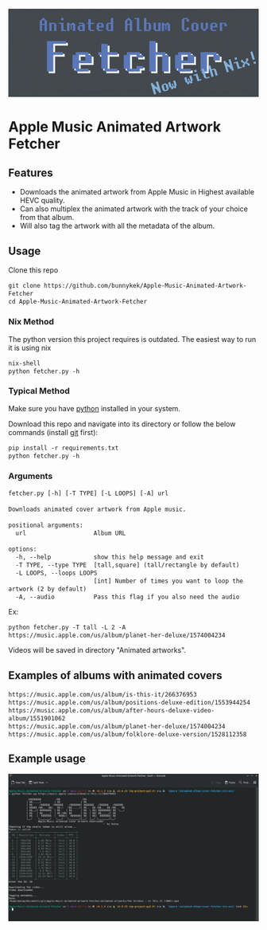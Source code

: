 ![logo](https://raw.githubusercontent.com/Furret-png/Apple-Music-Animated-Artwork-Fetcher/refs/heads/main/assets/logo.webp "logo")
# Apple Music Animated Artwork Fetcher
## Features

- Downloads the animated artwork from Apple Music in Highest available HEVC quality.
- Can also multiplex the animated artwork with the track of your choice from that album.
- Will also tag the artwork with all the metadata of the album.

## Usage
Clone this repo
```
git clone https://github.com/bunnykek/Apple-Music-Animated-Artwork-Fetcher
cd Apple-Music-Animated-Artwork-Fetcher
```
### Nix Method

The python version this project requires is outdated. The easiest way to run it is using nix
```
nix-shell
python fetcher.py -h
```

### Typical Method

Make sure you have [python](https://www.python.org/ "python") installed in your system.

Download this repo and navigate into its directory or follow the below commands (install [git](https://git-scm.com/) first):

```
pip install -r requirements.txt
python fetcher.py -h
```

### Arguments
```
fetcher.py [-h] [-T TYPE] [-L LOOPS] [-A] url

Downloads animated cover artwork from Apple music.

positional arguments:
  url                   Album URL

options:
  -h, --help            show this help message and exit
  -T TYPE, --type TYPE  [tall,square] (tall/rectangle by default)
  -L LOOPS, --loops LOOPS
                        [int] Number of times you want to loop the artwork (2 by default)
  -A, --audio           Pass this flag if you also need the audio
```
Ex:
``` 
python fetcher.py -T tall -L 2 -A https://music.apple.com/us/album/planet-her-deluxe/1574004234
```

Videos will be saved in directory "Animated artworks".


## Examples of albums with animated covers
```
https://music.apple.com/us/album/is-this-it/266376953
https://music.apple.com/us/album/positions-deluxe-edition/1553944254
https://music.apple.com/us/album/after-hours-deluxe-video-album/1551901062
https://music.apple.com/us/album/planet-her-deluxe/1574004234
https://music.apple.com/us/album/folklore-deluxe-version/1528112358
```
## Example usage
![example-usage](https://raw.githubusercontent.com/Furret-png/Apple-Music-Animated-Artwork-Fetcher/refs/heads/main/assets/example-usage.png "example-usage")
